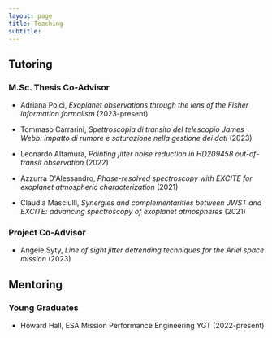 ```yaml
---
layout: page
title: Teaching
subtitle: 
---
```


## Tutoring

### M.Sc. Thesis Co-Advisor

* Adriana Polci, *Exoplanet observations through the lens of the Fisher information formalism* (2023-present)

* Tommaso Carrarini, *Spettroscopia di transito del telescopio James Webb: impatto di rumore e saturazione nella gestione dei dati* (2023)

* Leonardo Altamura, *Pointing jitter noise reduction in HD209458 out-of-transit observation* (2022)

* Azzurra D'Alessandro, *Phase-resolved spectroscopy with EXCITE for exoplanet atmospheric characterization* (2021)

* Claudia Masciulli, *Synergies and complementarities between JWST and EXCITE: advancing spectroscopy of exoplanet atmospheres* (2021)

### Project Co-Advisor

* Angele Syty, *Line of sight jitter detrending techniques for the Ariel space mission* (2023)

## Mentoring

### Young Graduates

* Howard Hall, ESA Mission Performance Engineering YGT (2022-present)
